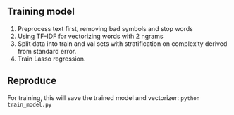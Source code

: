 ## Training model
1. Preprocess text first, removing bad symbols and stop words
2. Using TF-IDF for vectorizing words with 2 ngrams
3. Split data into train and val sets with stratification on complexity derived from standard error.
4. Train Lasso regression.

## Reproduce
For training, this will save the trained model and vectorizer:
```python train_model.py```